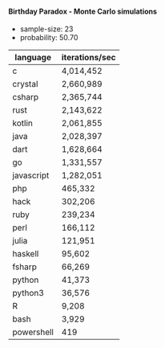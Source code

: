 #### Birthday Paradox - Monte Carlo simulations

* sample-size: 23
* probability: 50.70

language | iterations/sec
|--|--|
c|4,014,452
crystal|2,660,989
csharp|2,365,744
rust|2,143,622
kotlin|2,061,855
java|2,028,397
dart|1,628,664
go|1,331,557
javascript|1,282,051
php|465,332
hack|302,206
ruby|239,234
perl|166,112
julia|121,951
haskell|95,602
fsharp|66,269
python|41,373
python3|36,576
R|9,208
bash|3,929
powershell|419